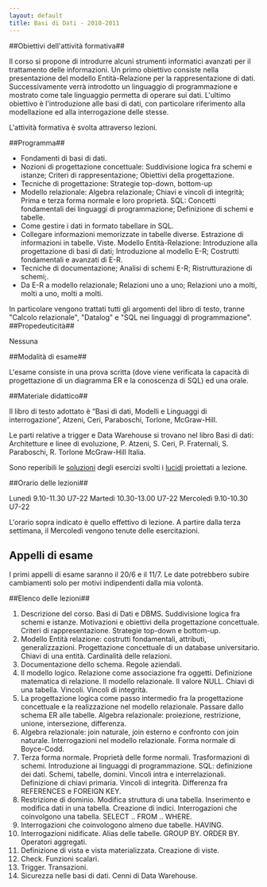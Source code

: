 ```yaml
---
layout: default
title: Basi di Dati - 2010-2011
---
```


##Obiettivi dell'attività formativa##

Il corso si propone di introdurre alcuni strumenti informatici avanzati per il trattamento delle informazioni. Un primo obiettivo consiste nella presentazione del modello Entità-Relazione per la rappresentazione di dati. Successivamente verrà introdotto un linguaggio di programmazione e mostrato come tale linguaggio permetta di operare sui dati. L'ultimo obiettivo è l'introduzione alle basi di dati, con particolare riferimento alla modellazione ed alla interrogazione delle stesse.

L'attività formativa è svolta attraverso lezioni.

##Programma##

*  Fondamenti di basi di dati.
*  Nozioni di progettazione concettuale: Suddivisione logica fra schemi e istanze; Criteri di rappresentazione; Obiettivi della progettazione.
*  Tecniche di progettazione: Strategie top-down, bottom-up
*  Modello relazionale: Algebra relazionale; Chiavi e vincoli di integrità; Prima e terza forma normale e loro proprietà.
 SQL: Concetti fondamentali dei linguaggi di programmazione; Definizione di schemi e tabelle.
* Come gestire i dati in formato tabellare in SQL.
*  Collegare informazioni memorizzate in tabelle diverse. Estrazione di informazioni in tabelle. Viste.
 Modello Entità-Relazione: Introduzione alla progettazione di basi di dati; Introduzione al modello E-R; Costrutti fondamentali e avanzati di E-R.
* Tecniche di documentazione; Analisi di schemi E-R; Ristrutturazione di schemi;.
*  Da E-R a modello relazionale; Relazioni uno a uno; Relazioni uno a molti, molti a uno, molti a molti.


In particolare vengono trattati tutti gli argomenti del libro di testo,
tranne "Calcolo relazionale", "Datalog" e "SQL nei linguaggi di
programmazione".
##Propedeuticità##

Nessuna

##Modalità di esame##

L'esame consiste in una prova scritta (dove viene verificata la capacità di progettazione di un diagramma ER e la conoscenza di SQL) ed una orale.

##Materiale didattico##

Il libro di testo adottato è “Basi di dati, Modelli e Linguaggi di interrogazione”, Atzeni, Ceri, Paraboschi, Torlone, McGraw-Hill.

Le parti relative a trigger e Data Warehouse si trovano nel libro Basi di dati: Architetture e linee di evoluzione, P. Atzeni, S. Ceri, P. Fraternali, S. Paraboschi, R. Torlone McGraw-Hill Italia.

Sono reperibili le [soluzioni](http://www.statistica.unimib.it/~dellavedova/didattica/BasiDati/esercizi_progettazione.pdf)
degli esercizi svolti i
[lucidi](http://www.statistica.unimib.it/~dellavedova/didattica/BasiDati/lucidi_DB_stampa.pdf)
 proiettati a lezione.

##Orario delle lezioni##

Lunedì  9.10-11.30	U7-22
Martedì 10.30-13.00	U7-22
Mercoledì   9.10-10.30	U7-22

L'orario sopra indicato è quello effettivo di lezione.
A partire dalla terza settimana, il Mercoledì vengono tenute delle esercitazioni.

## Appelli di esame

I primi appelli di esame saranno il 20/6 e il 11/7. Le date potrebbero
subire cambiamenti solo per motivi indipendenti dalla mia volontà.


##Elenco delle lezioni##

1. Descrizione del corso. Basi di Dati e DBMS. Suddivisione logica fra schemi e
 istanze.  Motivazioni e obiettivi della progettazione concettuale. Criteri di
 rappresentazione. Strategie top-down e bottom-up.
1.  Modello Entità relazione: costrutti fondamentali, attributi,
   generalizzazioni. Progettazione concettuale di un database universitario.
   Chiavi di una entità. Cardinalità delle relazioni.
1.  Documentazione dello schema. Regole aziendali.
1.  Il modello logico. Relazione come associazione fra oggetti. Definizione
     matematica di relazione. Il modello relazionale. Il valore NULL. Chiavi
     di una tabella. Vincoli. Vincoli di integrità.
1.    La progettazione logica come passo intermedio fra la progettazione
     concettuale e la realizzazione nel modello relazionale. Passare dallo
     schema ER alle tabelle.
Algebra relazionale: proiezione, restrizione,
     unione, intersezione, differenza.
1.    Algebra relazionale: join naturale, join esterno e confronto con join
     naturale. Interrogazioni nel modello relazionale.
    Forma normale di
     Boyce-Codd.
1.  Terza forma normale. Proprietà delle forme normali. Trasformazioni di schemi.
      Introduzione ai linguaggi di programmazione. SQL: definizione dei dati.
     Schemi, tabelle, domini. Vincoli intra e interrelazionali. Definizione di
     chiavi primaria. Vincoli di integrità. Differenza fra REFERENCES e
     FOREIGN KEY.
1.   Restrizione di dominio. Modifica struttura di una tabella. Inserimento e
     modifica dati in una tabella. Creazione di indici.
     Interrogazioni che coinvolgono una tabella. SELECT .. FROM .. WHERE.
1.   Interrogazioni che coinvologono almeno due tabelle. HAVING.
1.   Interrogazioni nidificate. Alias delle tabelle. GROUP BY. ORDER BY. Operatori aggregati.
1.   Definizione di vista e vista materializzata.
     Creazione di viste.
1.   Check. Funzioni scalari.
1.   Trigger. Transazioni.
1.   Sicurezza nelle basi di dati. Cenni di Data Warehouse.
